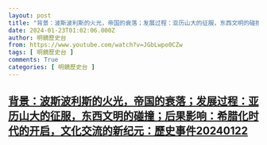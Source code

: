 ```yaml
---
layout: post
title: "背景：波斯波利斯的火光，帝国的衰落；发展过程：亚历山大的征服，东西文明的碰撞；后果影响：希腊化时代的开启，文化交流的新纪元：歷史事件20240122"
date: 2024-01-23T01:02:06.000Z
author: 明鏡歷史台
from: https://www.youtube.com/watch?v=JGbLwpo0CZw
tags: [ 明鏡歷史台 ]
comments: True
categories: [ 明鏡歷史台 ]
---
```

<!--1705971726000-->
[背景：波斯波利斯的火光，帝国的衰落；发展过程：亚历山大的征服，东西文明的碰撞；后果影响：希腊化时代的开启，文化交流的新纪元：歷史事件20240122](https://www.youtube.com/watch?v=JGbLwpo0CZw)
------

<div>

</div>
